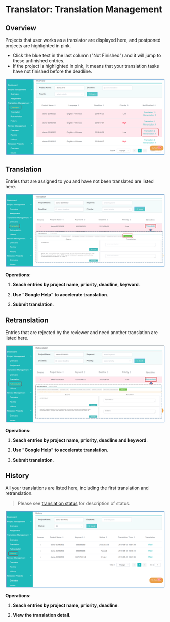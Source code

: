 # Translator: Translation Management

<!-- toc -->

## Overview

Projects that user works as a translator are displayed here, and postponed projects are highlighted in pink. 

- Click the blue text in the last column ("Not Finished") and it will jump to these unfinished entries.
- If the project is highlighted in pink, it means that your translation tasks have not finished before the deadline.

![](/assets/translation_management.overview.png)

## Translation

Entries that are assigned to you and have not been translated are listed here.

![](/assets/translation_management.translation.png)

**Operations:**

1. **Seach entries by project name, priority, deadline, keyword**.

2. **Use "Google Help" to accelerate translation**.

3. **Submit translation**.


## Retranslation

Entries that are rejected by the reviewer and need another translation are listed here.

![](/assets/translation_management.retranslation.png)

**Operations:**

1. **Seach entries by project name, priority, deadline and keyword**.

2. **Use "Google Help" to accelerate translation**.

3. **Submit translation**.


## History

All your translations are listed here, including the first translation and retranslation. 

> Please see [translation status](../glossary.md#translation-status) for description of status.

![](/assets/translation_management.history.png)

**Operations:**

1. **Seach entries by project name, priority, deadline**.

2. **View the translation detail**.





